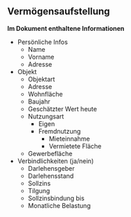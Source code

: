 ## Vermögensaufstellung 

**Im Dokument enthaltene Informationen**
- Persönliche Infos
    -  Name
    -  Vorname
    -  Adresse
- Objekt
    -  Objektart
    -  Adresse
    -  Wohnfläche
    -  Baujahr
    -  Geschätzter Wert heute
    -  Nutzungsart
        -  Eigen
        -  Fremdnutzung
            - Mieteinnahme
            - Vermietete Fläche
    -  Gewerbefläche
- Verbindlichkeiten (ja/nein)
    -  Darlehensgeber
    -  Darlehensstand
    -  Sollzins
    -  Tilgung
    -  Sollzinsbindung bis
    -  Monatliche Belastung
